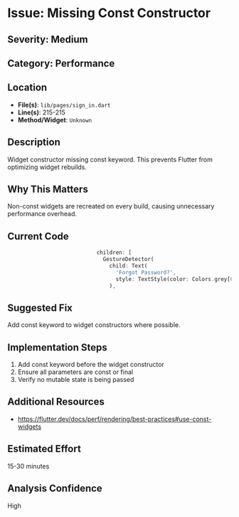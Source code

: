# Issue: Missing Const Constructor

## Severity: Medium

## Category: Performance

## Location
- **File(s)**: `lib/pages/sign_in.dart`
- **Line(s)**: 215-215
- **Method/Widget**: `Unknown`

## Description
Widget constructor missing const keyword. This prevents Flutter from optimizing widget rebuilds.

## Why This Matters
Non-const widgets are recreated on every build, causing unnecessary performance overhead.

## Current Code
```dart
                            children: [
                              GestureDetector(
                                child: Text(
                                  'Forgot Password?',
                                  style: TextStyle(color: Colors.grey[600]),
                                ),
```

## Suggested Fix
Add const keyword to widget constructors where possible.

## Implementation Steps
1. Add const keyword before the widget constructor
2. Ensure all parameters are const or final
3. Verify no mutable state is being passed

## Additional Resources
- https://flutter.dev/docs/perf/rendering/best-practices#use-const-widgets

## Estimated Effort
15-30 minutes

## Analysis Confidence
High
